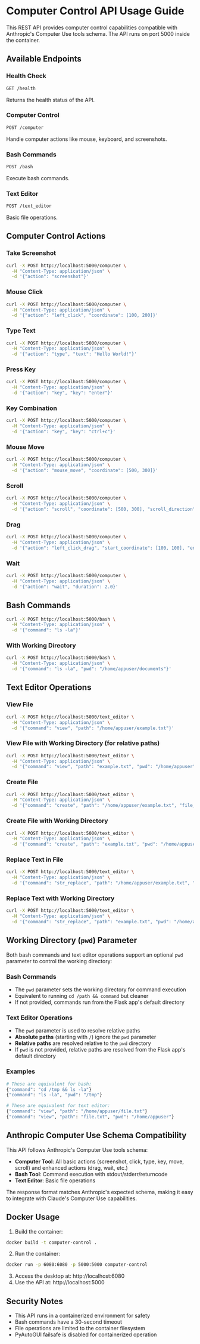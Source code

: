 # Computer Control API Usage Guide

This REST API provides computer control capabilities compatible with Anthropic's Computer Use tools schema. The API runs on port 5000 inside the container.

## Available Endpoints

### Health Check
```bash
GET /health
```
Returns the health status of the API.

### Computer Control
```bash
POST /computer
```
Handle computer actions like mouse, keyboard, and screenshots.

### Bash Commands
```bash
POST /bash
```
Execute bash commands.

### Text Editor
```bash
POST /text_editor
```
Basic file operations.

## Computer Control Actions

### Take Screenshot
```bash
curl -X POST http://localhost:5000/computer \
  -H "Content-Type: application/json" \
  -d '{"action": "screenshot"}'
```

### Mouse Click
```bash
curl -X POST http://localhost:5000/computer \
  -H "Content-Type: application/json" \
  -d '{"action": "left_click", "coordinate": [100, 200]}'
```

### Type Text
```bash
curl -X POST http://localhost:5000/computer \
  -H "Content-Type: application/json" \
  -d '{"action": "type", "text": "Hello World!"}'
```

### Press Key
```bash
curl -X POST http://localhost:5000/computer \
  -H "Content-Type: application/json" \
  -d '{"action": "key", "key": "enter"}'
```

### Key Combination
```bash
curl -X POST http://localhost:5000/computer \
  -H "Content-Type: application/json" \
  -d '{"action": "key", "key": "ctrl+c"}'
```

### Mouse Move
```bash
curl -X POST http://localhost:5000/computer \
  -H "Content-Type: application/json" \
  -d '{"action": "mouse_move", "coordinate": [500, 300]}'
```

### Scroll
```bash
curl -X POST http://localhost:5000/computer \
  -H "Content-Type: application/json" \
  -d '{"action": "scroll", "coordinate": [500, 300], "scroll_direction": "down", "scroll_amount": 3}'
```

### Drag
```bash
curl -X POST http://localhost:5000/computer \
  -H "Content-Type: application/json" \
  -d '{"action": "left_click_drag", "start_coordinate": [100, 100], "end_coordinate": [200, 200]}'
```

### Wait
```bash
curl -X POST http://localhost:5000/computer \
  -H "Content-Type: application/json" \
  -d '{"action": "wait", "duration": 2.0}'
```

## Bash Commands

```bash
curl -X POST http://localhost:5000/bash \
  -H "Content-Type: application/json" \
  -d '{"command": "ls -la"}'
```

### With Working Directory
```bash
curl -X POST http://localhost:5000/bash \
  -H "Content-Type: application/json" \
  -d '{"command": "ls -la", "pwd": "/home/appuser/documents"}'
```

## Text Editor Operations

### View File
```bash
curl -X POST http://localhost:5000/text_editor \
  -H "Content-Type: application/json" \
  -d '{"command": "view", "path": "/home/appuser/example.txt"}'
```

### View File with Working Directory (for relative paths)
```bash
curl -X POST http://localhost:5000/text_editor \
  -H "Content-Type: application/json" \
  -d '{"command": "view", "path": "example.txt", "pwd": "/home/appuser"}'
```

### Create File
```bash
curl -X POST http://localhost:5000/text_editor \
  -H "Content-Type: application/json" \
  -d '{"command": "create", "path": "/home/appuser/example.txt", "file_text": "Hello World!"}'
```

### Create File with Working Directory
```bash
curl -X POST http://localhost:5000/text_editor \
  -H "Content-Type: application/json" \
  -d '{"command": "create", "path": "example.txt", "pwd": "/home/appuser", "file_text": "Hello World!"}'
```

### Replace Text in File
```bash
curl -X POST http://localhost:5000/text_editor \
  -H "Content-Type: application/json" \
  -d '{"command": "str_replace", "path": "/home/appuser/example.txt", "old_str": "Hello", "new_str": "Hi"}'
```

### Replace Text with Working Directory
```bash
curl -X POST http://localhost:5000/text_editor \
  -H "Content-Type: application/json" \
  -d '{"command": "str_replace", "path": "example.txt", "pwd": "/home/appuser", "old_str": "Hello", "new_str": "Hi"}'
```

## Working Directory (`pwd`) Parameter

Both bash commands and text editor operations support an optional `pwd` parameter to control the working directory:

### Bash Commands
- The `pwd` parameter sets the working directory for command execution
- Equivalent to running `cd /path && command` but cleaner
- If not provided, commands run from the Flask app's default directory

### Text Editor Operations  
- The `pwd` parameter is used to resolve relative paths
- **Absolute paths** (starting with `/`) ignore the `pwd` parameter
- **Relative paths** are resolved relative to the `pwd` directory
- If `pwd` is not provided, relative paths are resolved from the Flask app's default directory

### Examples
```bash
# These are equivalent for bash:
{"command": "cd /tmp && ls -la"}
{"command": "ls -la", "pwd": "/tmp"}

# These are equivalent for text editor:
{"command": "view", "path": "/home/appuser/file.txt"}
{"command": "view", "path": "file.txt", "pwd": "/home/appuser"}
```

## Anthropic Computer Use Schema Compatibility

This API follows Anthropic's Computer Use tools schema:

- **Computer Tool**: All basic actions (screenshot, click, type, key, move, scroll) and enhanced actions (drag, wait, etc.)
- **Bash Tool**: Command execution with stdout/stderr/returncode
- **Text Editor**: Basic file operations

The response format matches Anthropic's expected schema, making it easy to integrate with Claude's Computer Use capabilities.

## Docker Usage

1. Build the container:
```bash
docker build -t computer-control .
```

2. Run the container:
```bash
docker run -p 6080:6080 -p 5000:5000 computer-control
```

3. Access the desktop at: http://localhost:6080
4. Use the API at: http://localhost:5000

## Security Notes

- This API runs in a containerized environment for safety
- Bash commands have a 30-second timeout
- File operations are limited to the container filesystem
- PyAutoGUI failsafe is disabled for containerized operation 
